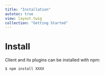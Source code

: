 ```yaml
---
title: "Installation"
autotoc: true
view: layout.twig
collection: "Getting Started"
---
```


# Install

Client and its plugins can be installed with npm:

```bash
$ npm install XXXX
```

